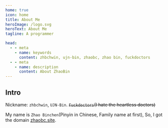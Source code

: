 ```yaml
---
home: true
icon: home
title: About Me
heroImage: /logo.svg
heroText: About Me
tagline: A programmer

head:
  - - meta
    - name: keywords
      content: zhbchwin, ujn-bin, zhaobc, zhao bin, fuckdoctors
  - - meta
    - name: description
      content: About ZhaoBin
---
```


## Intro

Nickname: `zhbchwin`, `UJN-Bin`. ~~`Fuckdoctors`(I hate the heartless doctors)~~

My name is `Zhao Binchen`(Pinyin in Chinese, Family name at first), So, I got the domain [zhaobc.site](https://zhaobc.site).

<div style="display: flex;justify-content: center;">
  <iframe :src="$withBase('/zhaobc.site/index.html')" style="border:none;height:auto;width:305px;height:115px;" />
</div>

## Hobbies

With no hobbies, but indeed, having interests in something.

## Contact

- Mail: [hi@zhaobc.site](mailto:hi@zhaobc.site)
- GitHub: [FuckDoctors](http://github.com/FuckDoctors)
